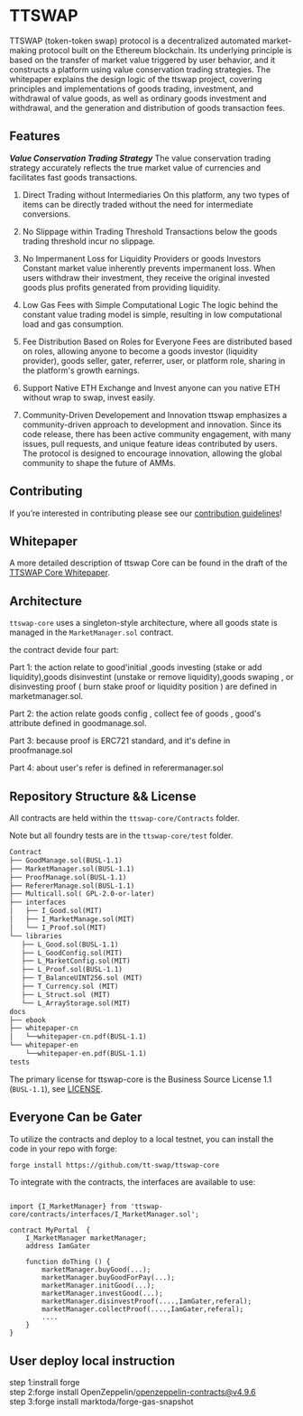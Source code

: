 # TTSWAP
TTSWAP (token-token swap) protocol is a decentralized automated market-making protocol built on the Ethereum blockchain. Its underlying principle is based on the transfer of market value triggered by user behavior, and it constructs a platform using value conservation trading strategies.
The whitepaper explains the design logic of the ttswap project, covering principles and implementations of goods trading, investment, and withdrawal of value goods, as well as ordinary goods investment and withdrawal, and the generation and distribution of goods transaction fees.

## Features
***Value Conservation Trading Strategy***
The value conservation trading strategy accurately reflects the true market value of currencies and facilitates fast goods transactions.

1. Direct Trading without Intermediaries
On this platform, any two types of items can be directly traded without the need for intermediate conversions.

2. No Slippage within Trading Threshold
Transactions below the goods trading threshold incur no slippage.

3. No Impermanent Loss for Liquidity Providers or goods Investors
Constant market value inherently prevents impermanent loss. When users withdraw their investment, they receive the original invested goods plus profits generated from providing liquidity.

4. Low Gas Fees with Simple Computational Logic
The logic behind the constant value trading model is simple, resulting in low computational load and gas consumption.

5. Fee Distribution Based on Roles for Everyone
Fees are distributed based on roles, allowing anyone to become a goods investor (liquidity provider), goods seller, gater, referrer, user, or platform role, sharing in the platform's growth earnings.

6. Support Native ETH Exchange and Invest
anyone can you native ETH without wrap to swap, invest easily.

7. Community-Driven Developement and Innovation
ttswap emphasizes a community-driven approach to development and innovation. Since its code release, there has been active community engagement, with many issues, pull requests, and unique feature ideas contributed by users. The protocol is designed to encourage innovation, allowing the global community to shape the future of AMMs.
## Contributing

If you’re interested in contributing please see our [contribution guidelines](./CONTRIBUTING.md)!

## Whitepaper

A more detailed description of ttswap Core can be found in the draft of the [TTSWAP Core Whitepaper](./docs/whitepaper_en.pdf).

## Architecture

`ttswap-core` uses a singleton-style architecture, where all goods state is managed in the `MarketManager.sol` contract.

the contract devide four part:

Part 1: the action relate to good'initial ,goods investing (stake or add liquidity),goods disinvestint (unstake or remove liquidity),goods swaping , or disinvesting proof ( burn stake proof or liquidity position )  are defined in marketmanager.sol.

Part 2: the action relate goods config , collect fee of goods , good's attribute defined in goodmanage.sol.

Part 3: because proof is ERC721 standard, and it's define in proofmanage.sol

Part 4: about user's refer is defined in referermanager.sol

## Repository Structure && License

All contracts are held within the `ttswap-core/Contracts` folder.

Note  but all foundry tests are in the `ttswap-core/test` folder.

```markdown
Contract
├── GoodManage.sol(BUSL-1.1)  
├── MarketManager.sol(BUSL-1.1)  
├── ProofManage.sol(BUSL-1.1)  
├── RefererManage.sol(BUSL-1.1) 
├── Multicall.sol( GPL-2.0-or-later)
├── interfaces  
│   ├── I_Good.sol(MIT)  
│   ├── I_MarketManage.sol(MIT)  
│   └── I_Proof.sol(MIT)   
└── libraries      
   ├── L_Good.sol(BUSL-1.1)    
   ├── L_GoodConfig.sol(MIT)     
   ├── L_MarketConfig.sol(MIT)    
   ├── L_Proof.sol(BUSL-1.1)   
   ├── T_BalanceUINT256.sol (MIT)     
   ├── T_Currency.sol (MIT)       
   ├── L_Struct.sol (MIT)     
   └── L_ArrayStorage.sol(MIT)    
docs
├── ebook
├── whitepaper-cn
│   └──whitepaper-cn.pdf(BUSL-1.1)
└── whitepaper-en
    └──whitepaper-en.pdf(BUSL-1.1)
tests

```
The primary license for ttswap-core is the Business Source License 1.1 (`BUSL-1.1`), see [LICENSE](https://github.com/tt-swap/ttswap-core/blob/main/LICENSE).

## Everyone Can be Gater

To utilize the contracts and deploy to a local testnet, you can install the code in your repo with forge:

```markdown
forge install https://github.com/tt-swap/ttswap-core
```

To integrate with the contracts, the interfaces are available to use:

```solidity

import {I_MarketManager} from 'ttswap-core/contracts/interfaces/I_MarketManager.sol';

contract MyPortal  {
    I_MarketManager marketManager;
    address IamGater

    function doThing () {
        marketManager.buyGood(...);
        marketManager.buyGoodForPay(...);
        marketManager.initGood(...);
        marketManager.investGood(...);
        marketManager.disinvestProof(....,IamGater,referal);
        marketManager.collectProof(....,IamGater,referal);
        ....
    }
}

```
## User deploy local instruction
step 1:instrall forge  
step 2:forge install OpenZeppelin/openzeppelin-contracts@v4.9.6  
step 3:forge install marktoda/forge-gas-snapshot  

